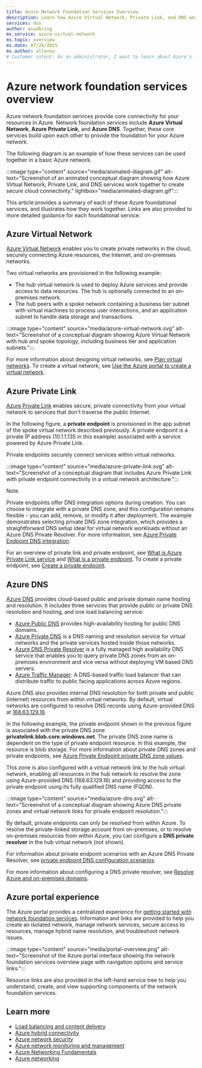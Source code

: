 ```yaml
---
title: Azure Network Foundation Services Overview
description: Learn how Azure Virtual Network, Private Link, and DNS work together to create secure, private cloud connectivity. Get started with Azure network foundation services today.
services: dns
author: asudbring
ms.service: azure-virtual-network
ms.topic: overview
ms.date: 07/26/2025
ms.author: allensu
# Customer intent: As an administrator, I want to learn about Azure's foundation services.
---
```


# Azure network foundation services overview

Azure network foundation services provide core connectivity for your resources in Azure. Network foundation services include **Azure Virtual Network**, **Azure Private Link**, and **Azure DNS**. Together, these core services build upon each other to provide the foundation for your Azure network. 

The following diagram is an example of how these services can be used together in a basic Azure network.

:::image type="content" source="media/animated-diagram.gif" alt-text="Screenshot of an animated conceptual diagram showing how Azure Virtual Network, Private Link, and DNS services work together to create secure cloud connectivity." lightbox="media/animated-diagram.gif":::

This article provides a summary of each of these Azure foundational services, and illustrates how they work together. Links are also provided to more detailed guidance for each foundational service.

## Azure Virtual Network

[Azure Virtual Network](/azure/virtual-network) enables you to create private networks in the cloud, securely connecting Azure resources, the Internet, and on-premises networks. 

Two virtual networks are provisioned in the following example:

- The hub virtual network is used to deploy Azure services and provide access to data resources. The hub is optionally connected to an on-premises network. 
- The hub peers with a spoke network containing a business tier subnet with virtual machines to process user interactions, and an application subnet to handle data storage and transactions. 

:::image type="content" source="media/azure-virtual-network.svg" alt-text="Screenshot of a conceptual diagram showing Azure Virtual Network with hub and spoke topology, including business tier and application subnets.":::

For more information about designing virtual networks, see [Plan virtual networks](/azure/virtual-network/virtual-network-vnet-plan-design-arm). To create a virtual network, see [Use the Azure portal to create a virtual network](/azure/virtual-network/quick-create-portal).

## Azure Private Link

[Azure Private Link](/azure/private-link) enables secure, private connectivity from your virtual network to services that don't traverse the public Internet.

In the following figure, a **private endpoint** is provisioned in the app subnet of the spoke virtual network described previously. A private endpoint is a private IP address (10.1.1.135 in this example) associated with a service powered by Azure Private Link. 

Private endpoints securely connect services within virtual networks.

:::image type="content" source="media/azure-private-link.svg" alt-text="Screenshot of a conceptual diagram that includes Azure Private Link with private endpoint connectivity in a virtual network architecture.":::

> [!NOTE]
> Private endpoints offer DNS integration options during creation. You can choose to integrate with a private DNS zone, and this configuration remains flexible - you can add, remove, or modify it after deployment. The example demonstrates selecting private DNS zone integration, which provides a straightforward DNS setup ideal for virtual network workloads without an Azure DNS Private Resolver. For more information, see [Azure Private Endpoint DNS integration](/azure/private-link/private-endpoint-dns-integration).

For an overview of private link and private endpoint, see [What is Azure Private Link service](/azure/private-link/private-link-service-overview) and [What is a private endpoint](/azure/private-link/private-endpoint-overview). To create a private endpoint, see [Create a private endpoint](/azure/private-link/create-private-endpoint-portal).

## Azure DNS

[Azure DNS](/azure/dns) provides cloud-based public and private domain name hosting and resolution. It includes three services that provide public or private DNS resolution and hosting, and one load balancing service:

* [Azure Public DNS](/azure/dns/public-dns-overview) provides high-availability hosting for public DNS domains.
* [Azure Private DNS](/azure/dns/private-dns-overview) is a DNS naming and resolution service for virtual networks and the private services hosted inside those networks.
* [Azure DNS Private Resolver](/azure/dns/dns-private-resolver-overview) is a fully managed high availability DNS service that enables you to query private DNS zones from an on-premises environment and vice versa without deploying VM based DNS servers.
* [Azure Traffic Manager](/azure/traffic-manager/traffic-manager-overview): A DNS-based traffic load balancer that can distribute traffic to public facing applications across Azure regions.

Azure DNS also provides internal DNS resolution for both private and public (internet) resources from within virtual networks. By default, virtual networks are configured to resolve DNS records using Azure-provided DNS at [168.63.129.16](/azure/virtual-network/what-is-ip-address-168-63-129-16). 

In the following example, the private endpoint shown in the previous figure is associated with the private DNS zone **privatelink.blob.core.windows.net**. The private DNS zone name is dependent on the type of private endpoint resource. In this example, the resource is blob storage. For more information about private DNS zones and private endpoints, see [Azure Private Endpoint private DNS zone values](/azure/private-link/private-endpoint-dns).

This zone is also configured with a virtual network link to the hub virtual network, enabling all resources in the hub network to resolve the zone using Azure-provided DNS (168.63.129.16) and providing access to the private endpoint using its fully qualified DNS name (FQDN).

:::image type="content" source="media/azure-dns.svg" alt-text="Screenshot of a conceptual diagram showing Azure DNS private zones and virtual network links for private endpoint resolution.":::

By default, private endpoints can only be resolved from within Azure. To resolve the private-linked storage account from on-premises, or to resolve on-premises resources from within Azure, you can configure a **DNS private resolver** in the hub virtual network (not shown). 

For information about private endpoint scenarios with an Azure DNS Private Resolver, see [private endpoint DNS configuration scenarios](/azure/private-link/private-endpoint-dns-integration#dns-configuration-scenarios).

For more information about configuring a DNS private resolver, see [Resolve Azure and on-premises domains](/azure/dns/private-resolver-hybrid-dns).

## Azure portal experience

The Azure portal provides a centralized experience for [getting started with network foundation services](https://aka.ms/hubs/networkfoundation). Information and links are provided to help you create an isolated network, manage network services, secure access to resources, manage hybrid name resolution, and troubleshoot network issues.

:::image type="content" source="media/portal-overview.png" alt-text="Screenshot of the Azure portal interface showing the network foundation services overview page with navigation options and service links.":::

Resource links are also provided in the left-hand service tree to help you understand, create, and view supporting components of the network foundation services.

## Learn more

- [Load balancing and content delivery](/azure/networking/load-balancer-content-delivery/load-balancing-content-delivery-overview)
- [Azure hybrid connectivity](/azure/networking/hybrid-connectivity)
- [Azure network security](/azure/networking/security/)
- [Azure network monitoring and management](/azure/networking/monitoring-management/)
- [Azure Networking Fundamentals](/azure/networking/fundamentals/)
- [Azure networking](/azure/networking)

